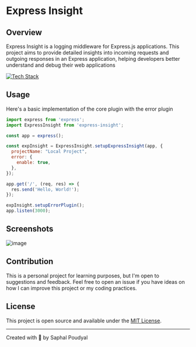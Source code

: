 # Express Insight

## Overview
Express Insight is a logging middleware for Express.js applications. This project aims to provide detailed insights into incoming requests and outgoing responses in an Express application, helping developers better understand and debug their web applications

[![Tech Stack](https://skillicons.dev/icons?i=typescript,vitest,rollup,sqlite)]()

## Usage
Here's a basic implementation of the core plugin with the error plugin

```javascript
import express from 'express';
import ExpressInsight from 'express-insight';

const app = express();

const expInsight = ExpressInsight.setupExpressInsight(app, {
  projectName: "Local Project",
  error: {
    enable: true,
  },
});

app.get('/', (req, res) => {
  res.send('Hello, World!');
});

expInsight.setupErrorPlugin();
app.listen(3000);
```

## Screenshots
![image](https://github.com/user-attachments/assets/26295ba0-dfeb-4ba8-8d5d-5dc440aee23c)



## Contribution
This is a personal project for learning purposes, but I'm open to suggestions and feedback. Feel free to open an issue if you have ideas on how I can improve this project or my coding practices.

## License
This project is open source and available under the [MIT License](LICENSE).

---

Created with 💓 by Saphal Poudyal
